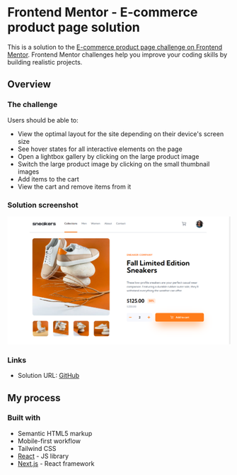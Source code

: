 # Frontend Mentor - E-commerce product page solution

This is a solution to the [E-commerce product page challenge on Frontend Mentor](https://www.frontendmentor.io/challenges/ecommerce-product-page-UPsZ9MJp6). Frontend Mentor challenges help you improve your coding skills by building realistic projects.

## Overview

### The challenge

Users should be able to:

- View the optimal layout for the site depending on their device's screen size
- See hover states for all interactive elements on the page
- Open a lightbox gallery by clicking on the large product image
- Switch the large product image by clicking on the small thumbnail images
- Add items to the cart
- View the cart and remove items from it

### Solution screenshot

![](public/images/screenshot2.png)

### Links

- Solution URL: [GitHub](https://github.com/ft-manchon/ecommerce-product-page-frontend-mentor)
<!-- - Live Site URL: [Add live site URL here](https://your-live-site-url.com) -->

## My process

### Built with

- Semantic HTML5 markup
- Mobile-first workflow
- Tailwind CSS
- [React](https://reactjs.org/) - JS library
- [Next.js](https://nextjs.org/) - React framework

<!-- ## Author

- Website - [Add your name here](https://www.your-site.com)
- Frontend Mentor - [@yourusername](https://www.frontendmentor.io/profile/yourusername)
- Twitter - [@yourusername](https://www.twitter.com/yourusername) -->